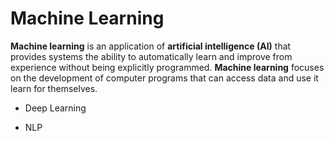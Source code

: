 # Machine Learning



**Machine learning** is an application of **artificial intelligence (AI)** that provides systems the ability to automatically learn and improve from experience without being explicitly programmed. **Machine learning** focuses on the development of computer programs that can access data and use it learn for themselves.

* Deep Learning
* NLP